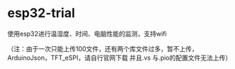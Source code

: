 # esp32-trial
使用esp32进行温湿度、时间、电脑性能的监测，支持wifi

（注：由于一次只能上传100文件，还有两个库文件过多，暂不上传，ArduinoJson，TFT_eSPI，请自行官网下载
并且.vs 与.pio的配置文件无法上传）
